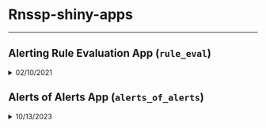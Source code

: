 # Rnssp-shiny-apps
<hr>

## Alerting Rule Evaluation App (`rule_eval`)

<details>

<summary>02/10/2021</summary>
The Alerting Rule Evaluation App. 

</details>


## Alerts of Alerts App (`alerts_of_alerts`)

<details>

<summary>10/13/2023</summary>
The Alerts of Alerts application computes leading indicator alerts over three different statewide summary time series. These summary time series include: 
  1. Statewide CC & DD Category percent (statewide Emergency Department visits for selected CC & DD Category/total statewide ED visits), 
  2. The number of alerting counties/regions in the state (computed using the EWMA/Adaptive Regression algorithm), and 
  3. the number of counties whose incidence of the selected CC & DD Category is estimated to be increasing (using smoothing splines).

</details>
